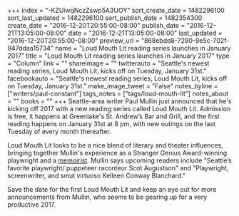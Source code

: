 +++
index = "-KZUiwqNczZswp5A3UOY"
sort_create_date = 1482296100
sort_last_updated = 1482296100
sort_publish_date = 1482354300
create_date = "2016-12-20T20:55:00-08:00"
publish_date = "2016-12-21T13:05:00-08:00"
date = "2016-12-21T13:05:00-08:00"
last_updated = "2016-12-20T20:55:00-08:00"
preview_url = "868ebdd8-7290-9e5c-702f-947ddaa15734"
name = "Loud Mouth Lit reading series launches in January 2017"
title = "Loud Mouth Lit reading series launches in January 2017"
type = "Column"
link = ""
shareimage = ""
twitterauto = "Seattle's newest reading series, Loud Mouth Lit, kicks off on Tuesday, January 31st."
facebookauto = "Seattle's newest reading series, Loud Mouth Lit, kicks off on Tuesday, January 31st."
make_image_tweet = "False"
notes_byline = ["writers/paul-constant"]
tags_notes = ["tags/loud-mouth-lit"]
notes_about = ""
books = ""
+++
Seattle-area writer Paul Mullin just announced that he's kicking off 2017 with a new reading series called Loud Mouth Lit. Admission is free, it happens at Greenlake's St. Andrew’s Bar and Grill, and the first reading happens on January 31st at 8 pm, with new outings on the last Tuesday of every month thereafter.

Loud Mouth Lit looks to be a nice blend of literary and theater influences, bringing together Mullin's experience as a Stranger Genius Award-winning playwright and a [memoirist](https://www.facebook.com/theStartingGateBook/). Mullin says upcoming readers include "Seattle’s favorite playwright/ puppeteer raconteur Scot Augustson" and "Playwright, screenwriter, and smut virtuoso Kelleen Conway Blanchard." 

Save the date for the first Loud Mouth Lit and keep an eye out for more announcements from Mullin, who seems to be gearing up for a very productive 2017.